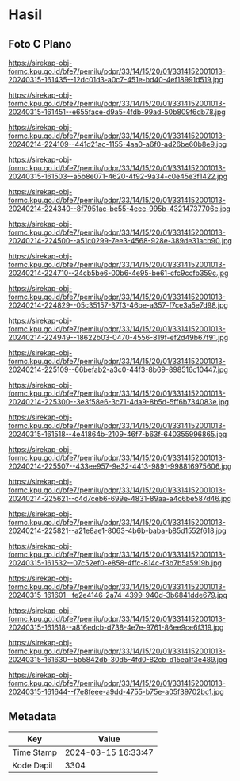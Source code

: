 # Hasil

## Foto C Plano

https://sirekap-obj-formc.kpu.go.id/bfe7/pemilu/pdpr/33/14/15/20/01/3314152001013-20240315-161435--12dc01d3-a0c7-451e-bd40-4ef18991d519.jpg

https://sirekap-obj-formc.kpu.go.id/bfe7/pemilu/pdpr/33/14/15/20/01/3314152001013-20240315-161451--e655face-d9a5-4fdb-99ad-50b809f6db78.jpg

https://sirekap-obj-formc.kpu.go.id/bfe7/pemilu/pdpr/33/14/15/20/01/3314152001013-20240214-224109--441d21ac-1155-4aa0-a6f0-ad26be60b8e9.jpg

https://sirekap-obj-formc.kpu.go.id/bfe7/pemilu/pdpr/33/14/15/20/01/3314152001013-20240315-161503--a5b8e071-4620-4f92-9a34-c0e45e3f1422.jpg

https://sirekap-obj-formc.kpu.go.id/bfe7/pemilu/pdpr/33/14/15/20/01/3314152001013-20240214-224340--8f7951ac-be55-4eee-995b-43214737706e.jpg

https://sirekap-obj-formc.kpu.go.id/bfe7/pemilu/pdpr/33/14/15/20/01/3314152001013-20240214-224500--a51c0299-7ee3-4568-928e-389de31acb90.jpg

https://sirekap-obj-formc.kpu.go.id/bfe7/pemilu/pdpr/33/14/15/20/01/3314152001013-20240214-224710--24cb5be6-00b6-4e95-be61-cfc9ccfb359c.jpg

https://sirekap-obj-formc.kpu.go.id/bfe7/pemilu/pdpr/33/14/15/20/01/3314152001013-20240214-224829--05c35157-37f3-46be-a357-f7ce3a5e7d98.jpg

https://sirekap-obj-formc.kpu.go.id/bfe7/pemilu/pdpr/33/14/15/20/01/3314152001013-20240214-224949--18622b03-0470-4556-819f-ef2d49b67f91.jpg

https://sirekap-obj-formc.kpu.go.id/bfe7/pemilu/pdpr/33/14/15/20/01/3314152001013-20240214-225109--66befab2-a3c0-44f3-8b69-898516c10447.jpg

https://sirekap-obj-formc.kpu.go.id/bfe7/pemilu/pdpr/33/14/15/20/01/3314152001013-20240214-225300--3e3f58e6-3c71-4da9-8b5d-5ff6b734083e.jpg

https://sirekap-obj-formc.kpu.go.id/bfe7/pemilu/pdpr/33/14/15/20/01/3314152001013-20240315-161518--4e41864b-2109-46f7-b63f-640355996865.jpg

https://sirekap-obj-formc.kpu.go.id/bfe7/pemilu/pdpr/33/14/15/20/01/3314152001013-20240214-225507--433ee957-9e32-4413-9891-998816975606.jpg

https://sirekap-obj-formc.kpu.go.id/bfe7/pemilu/pdpr/33/14/15/20/01/3314152001013-20240214-225621--c4d7ceb6-699e-4831-89aa-a4c6be587d46.jpg

https://sirekap-obj-formc.kpu.go.id/bfe7/pemilu/pdpr/33/14/15/20/01/3314152001013-20240214-225821--a21e8ae1-8063-4b6b-baba-b85d1552f618.jpg

https://sirekap-obj-formc.kpu.go.id/bfe7/pemilu/pdpr/33/14/15/20/01/3314152001013-20240315-161532--07c52ef0-e858-4ffc-814c-f3b7b5a5919b.jpg

https://sirekap-obj-formc.kpu.go.id/bfe7/pemilu/pdpr/33/14/15/20/01/3314152001013-20240315-161601--fe2e4146-2a74-4399-940d-3b6841dde679.jpg

https://sirekap-obj-formc.kpu.go.id/bfe7/pemilu/pdpr/33/14/15/20/01/3314152001013-20240315-161618--a816edcb-d738-4e7e-9761-86ee9ce6f319.jpg

https://sirekap-obj-formc.kpu.go.id/bfe7/pemilu/pdpr/33/14/15/20/01/3314152001013-20240315-161630--5b5842db-30d5-4fd0-82cb-d15ea1f3e489.jpg

https://sirekap-obj-formc.kpu.go.id/bfe7/pemilu/pdpr/33/14/15/20/01/3314152001013-20240315-161644--f7e8feee-a9dd-4755-b75e-a05f39702bc1.jpg


## Metadata

| Key        | Value               |
| ---------- | ------------------- |
| Time Stamp | 2024-03-15 16:33:47 |
| Kode Dapil | 3304                |



